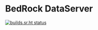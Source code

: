 BedRock DataServer
==================

[![builds.sr.ht status](https://builds.sr.ht/~moyanhao/bedrock-dataserver/commits/.build.yml.svg)](https://builds.sr.ht/~moyanhao/bedrock-dataserver/commits/.build.yml?)
